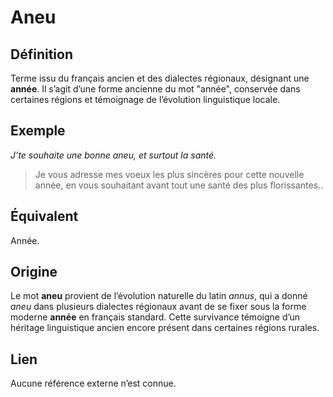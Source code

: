 # Aneu

## Définition  

Terme issu du français ancien et des dialectes régionaux, désignant une **année**. Il s’agit d’une forme ancienne du mot "année", conservée dans certaines régions et témoignage de l’évolution linguistique locale.  

## Exemple  

_J’te souhaite une bonne aneu, et surtout la santé._
> Je vous adresse mes voeux les plus sincères pour cette nouvelle année, en vous souhaitant avant tout une santé des plus florissantes..

## Équivalent

Année.  

## Origine

Le mot **aneu** provient de l’évolution naturelle du latin *annus*, qui a donné *aneu* dans plusieurs dialectes régionaux avant de se fixer sous la forme moderne **année** en français standard. Cette survivance témoigne d’un héritage linguistique ancien encore présent dans certaines régions rurales.  

## Lien

Aucune référence externe n’est connue.

